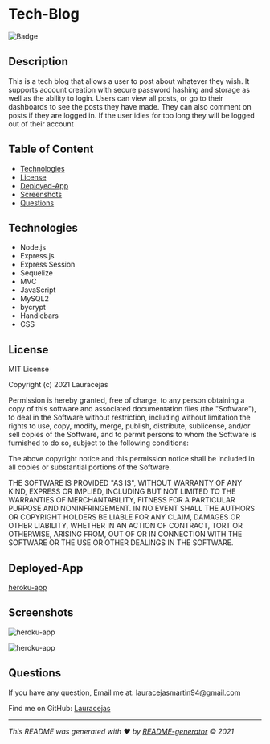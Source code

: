 # Tech-Blog
![Badge](https://img.shields.io/badge/License-MIT-blue.svg)

## Description
This is a tech blog that allows a user to post about whatever they wish. It supports account creation with secure password hashing and storage as well as the ability to login. Users can view all posts, or go to their dashboards to see the posts they have made. They can also comment on posts if they are logged in. If the user idles for too long they will be logged out of their account

## Table of Content
  - [Technologies](#Technologies)
  - [License](#license)
  - [Deployed-App](#Deployed-App)
  - [Screenshots](#Screenshots)
  - [Questions](#questions)

## Technologies
- Node.js
- Express.js
- Express Session
- Sequelize
- MVC
- JavaScript
- MySQL2
- bycrypt
- Handlebars
- CSS

## License
MIT License

Copyright (c) 2021 Lauracejas

Permission is hereby granted, free of charge, to any person obtaining a copy
of this software and associated documentation files (the "Software"), to deal
in the Software without restriction, including without limitation the rights
to use, copy, modify, merge, publish, distribute, sublicense, and/or sell
copies of the Software, and to permit persons to whom the Software is
furnished to do so, subject to the following conditions:

The above copyright notice and this permission notice shall be included in all
copies or substantial portions of the Software.

THE SOFTWARE IS PROVIDED "AS IS", WITHOUT WARRANTY OF ANY KIND, EXPRESS OR
IMPLIED, INCLUDING BUT NOT LIMITED TO THE WARRANTIES OF MERCHANTABILITY,
FITNESS FOR A PARTICULAR PURPOSE AND NONINFRINGEMENT. IN NO EVENT SHALL THE
AUTHORS OR COPYRIGHT HOLDERS BE LIABLE FOR ANY CLAIM, DAMAGES OR OTHER
LIABILITY, WHETHER IN AN ACTION OF CONTRACT, TORT OR OTHERWISE, ARISING FROM,
OUT OF OR IN CONNECTION WITH THE SOFTWARE OR THE USE OR OTHER DEALINGS IN THE
SOFTWARE.


## Deployed-App
[heroku-app](https://laura-tech-blog.herokuapp.com/)

## Screenshots
![heroku-app](./assets/dashboard.JPG)

![heroku-app](./assets/fit.JPG)

## Questions
  If you have any question, Email me at: lauracejasmartin94@gmail.com 
  
  Find me on GitHub: [Lauracejas](https://github.com/Lauracejas)   
  
  ---

   _This README was generated with ❤️ by [README-generator](https://github.com/Lauracejas/Professional-README-Generator) © 2021_